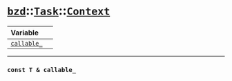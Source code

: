 # [`bzd`](../../../index.md)::[`Task`](../../index.md)::[`Context`](../index.md)


|Variable||
|:---|:---|
|[`callable_`](./index.md)||
------
### `const T & callable_`

